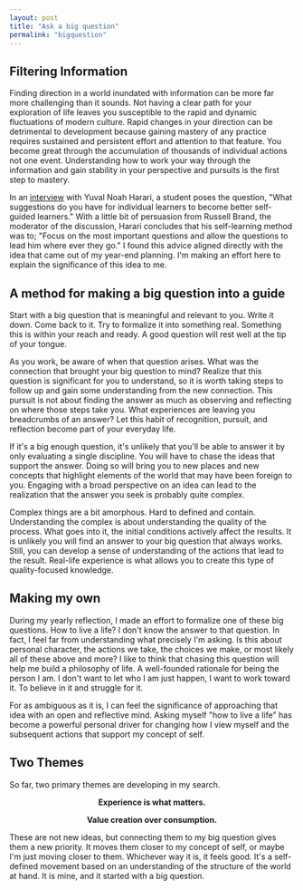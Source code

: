 ```yaml
---
layout: post
title: "Ask a big question"
permalink: "bigquestion"
---
```

## Filtering Information

Finding direction in a world inundated with information can be more far more challenging than it sounds. Not having a clear path for your exploration of life leaves you susceptible to the rapid and dynamic fluctuations of modern culture. Rapid changes in your direction can be detrimental to development because gaining mastery of any practice requires sustained and persistent effort and attention to that feature. You become great through the accumulation of thousands of individual actions not one event. Understanding how to work your way through the information and gain stability in your perspective and pursuits is the first step to mastery.

In an [interview](https://www.youtube.com/watch?v=j0uw7Xc0fLk&t=2227s&ab_channel=YuvalNoahHarari) with Yuval Noah Harari, a student poses the question, "What suggestions do you have for individual learners to become better self-guided learners." With a little bit of persuasion from Russell Brand, the moderator of the discussion, Harari concludes that his self-learning method was to; "Focus on the most important questions and allow the questions to lead him where ever they go."  I found this advice aligned directly with the idea that came out of my year-end planning. I'm making an effort here to explain the significance of this idea to me.  

## A method for making a big question into a guide

Start with a big question that is meaningful and relevant to you. Write it down. Come back to it. Try to formalize it into something real. Something this is within your reach and ready. A good question will rest well at the tip of your tongue.

As you work, be aware of when that question arises. What was the connection that brought your big question to mind? Realize that this question is significant for you to understand, so it is worth taking steps to follow up and gain some understanding from the new connection. This pursuit is not about finding the answer as much as observing and reflecting on where those steps take you. What experiences are leaving you breadcrumbs of an answer? Let this habit of recognition, pursuit, and reflection become part of your everyday life.

If it's a big enough question, it's unlikely that you'll be able to answer it by only evaluating a single discipline. You will have to chase the ideas that support the answer. Doing so will bring you to new places and new concepts that highlight elements of the world that may have been foreign to you. Engaging with a broad perspective on an idea can lead to the realization that the answer you seek is probably quite complex.

Complex things are a bit amorphous. Hard to defined and contain. Understanding the complex is about understanding the quality of the process. What goes into it, the initial conditions actively affect the results. It is unlikely you will find an answer to your big question that always works. Still, you can develop a sense of understanding of the actions that lead to the result. Real-life experience is what allows you to create this type of quality-focused knowledge.

## Making my own

During my yearly reflection, I made an effort to formalize one of these big questions. How to live a life? I don't know the answer to that question. In fact, I feel far from understanding what precisely I'm asking. Is this about personal character, the actions we take, the choices we make, or most likely all of these above and more? I like to think that chasing this question will help me build a philosophy of life. A well-founded rationale for being the person I am. I don't want to let who I am just happen, I want to work toward it. To believe in it and struggle for it.

For as ambiguous as it is, I can feel the significance of approaching that idea with an open and reflective mind. Asking myself "how to live a life" has become a powerful personal driver for changing how I view myself and the subsequent actions that support my concept of self.

## Two Themes

So far, two primary themes are developing in my search.
<div align="center">
 <b> Experience is what matters. </b>

  <b> Value creation over consumption. </b>

 </div>

These are not new ideas, but connecting them to my big question gives them a new priority. It moves them closer to my concept of self, or maybe I'm just moving closer to them. Whichever way it is, it feels good. It's a self-defined movement based on an understanding of the structure of the world at hand. It is mine, and it started with a big question.
